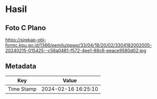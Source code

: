 # Hasil

## Foto C Plano

https://sirekap-obj-formc.kpu.go.id/1366/pemilu/ppwp/33/04/18/20/02/3304182002005-20240215-015425--c56a0481-f572-4ee1-88c6-eeace9580d02.jpg


## Metadata

| Key        | Value               |
| ---------- | ------------------- |
| Time Stamp | 2024-02-16 16:25:10 |



